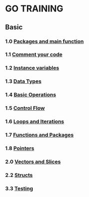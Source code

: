 # GO TRAINING

## Basic

### 1.0 [Packages and main function](https://github.com/Jacobo0312/go-training/tree/main/1.0-packages-and-main-function)

### 1.1 [Comment your code](https://github.com/Jacobo0312/go-training/tree/main/1.1-comment-your-code)

### 1.2 [Instance variables](https://github.com/Jacobo0312/go-training/tree/main/1.2-instance-variables)

### 1.3 [Data Types](https://github.com/Jacobo0312/go-training/tree/main/1.3-data-types)

### 1.4 [Basic Operations](https://github.com/Jacobo0312/go-training/tree/main/1.4-basic-operations)

### 1.5 [Control Flow](https://github.com/Jacobo0312/go-training/tree/main/1.5-control-flow)

### 1.6 [Loops and Iterations](https://github.com/Jacobo0312/go-training/tree/main/1.6-loops-and-iterations)

### 1.7 [Functions and Packages](https://github.com/Jacobo0312/go-training/tree/main/1.7-functions-and-packages)

### 1.8 [Pointers](https://github.com/Jacobo0312/go-training/tree/main/1.8-pointers)

### 2.0 [Vectors and Slices](https://github.com/Jacobo0312/go-training/tree/main/2.0-vectors-and-slices)

### 2.2 [Structs](https://github.com/Jacobo0312/go-training/tree/main/2.2-structs)

### 3.3 [Testing](https://github.com/Jacobo0312/go-training/tree/main/3.3-testing)